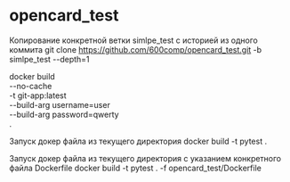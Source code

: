 # opencard_test

Копирование конкретной ветки simlpe_test с историей из одного коммита
git clone https://github.com/600comp/opencard_test.git -b simlpe_test --depth=1

docker build \
    --no-cache \
    -t git-app:latest \
    --build-arg username=user \
    --build-arg password=qwerty \
    .

Запуск докер файла из текущего директория
docker build -t pytest .

Запуск докер файла из текущего директория с указанием конкретного файла Dockerfile
docker build -t pytest . -f opencard_test/Dockerfile

